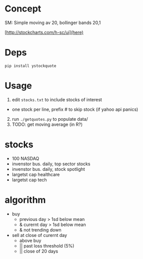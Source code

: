 # Concept

SM: Simple moving av 20, bollinger bands 20,1

[http://stockcharts.com/h-sc/ui](here)

# Deps
```
pip install ystockquote
```
# Usage
 1. edit `stocks.txt` to include stocks of interest
   - one stock per line, prefix # to skip stock (if yahoo api panics)
 2. run `./getquotes.py` to populate data/
 3. TODO: get moving average (in R?)

# stocks
 - 100 NASDAQ
 - invenstor bus. daily, top sector stocks
 - invenstor bus. daily, stock spotlight 
 - largetst cap healthcare
 - largetst cap tech

# algorithm
 - buy
   - previous day > 1sd below mean 
   - & curernt day > 1sd below mean
   - & not trending down
 - sell at close of curernt day
   - above buy 
   - || past loss threshold (5%)
   - || close of 20 days
